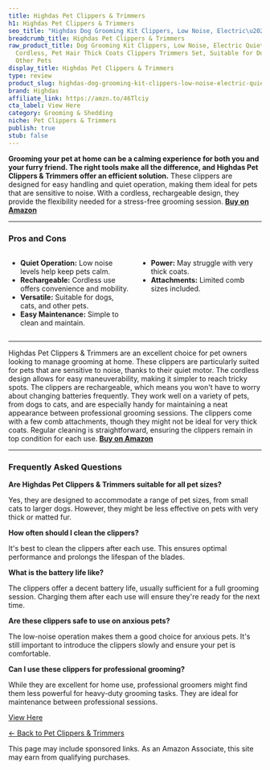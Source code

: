 ```yaml
---
title: Highdas Pet Clippers & Trimmers
h1: Highdas Pet Clippers & Trimmers
seo_title: "Highdas Dog Grooming Kit Clippers, Low Noise, Electric\u2026"
breadcrumb_title: Highdas Pet Clippers & Trimmers
raw_product_title: Dog Grooming Kit Clippers, Low Noise, Electric Quiet, Rechargeable,
  Cordless, Pet Hair Thick Coats Clippers Trimmers Set, Suitable for Dogs, Cats, and
  Other Pets
display_title: Highdas Pet Clippers & Trimmers
type: review
product_slug: highdas-dog-grooming-kit-clippers-low-noise-electric-quiet-rechargeable-73a04cfc
brand: Highdas
affiliate_link: https://amzn.to/46Tlciy
cta_label: View Here
category: Grooming & Shedding
niche: Pet Clippers & Trimmers
publish: true
stub: false
---
```


<div id="intro" class="full-width">
  <p><strong>Grooming your pet at home can be a calming experience for both you and your furry friend. The right tools make all the difference, and Highdas Pet Clippers & Trimmers offer an efficient solution.</strong> These clippers are designed for easy handling and quiet operation, making them ideal for pets that are sensitive to noise. With a cordless, rechargeable design, they provide the flexibility needed for a stress-free grooming session. <a href="https://amzn.to/46Tlciy" rel="nofollow sponsored noopener" target="_blank"><strong>Buy on Amazon</strong></a></p>
</div>

<hr />
<h3 id="pros-cons">Pros and Cons</h3>
<div class="pc-grid" style="display:grid;grid-template-columns:1fr 1fr;gap:16px;">
  <ul>
    <li><strong>Quiet Operation:</strong> Low noise levels help keep pets calm.</li>
    <li><strong>Rechargeable:</strong> Cordless use offers convenience and mobility.</li>
    <li><strong>Versatile:</strong> Suitable for dogs, cats, and other pets.</li>
    <li><strong>Easy Maintenance:</strong> Simple to clean and maintain.</li>
  </ul>
  <ul>
    <li><strong>Power:</strong> May struggle with very thick coats.</li>
    <li><strong>Attachments:</strong> Limited comb sizes included.</li>
  </ul>
</div>
<hr />

<div class="full-width">
  <p>Highdas Pet Clippers & Trimmers are an excellent choice for pet owners looking to manage grooming at home. These clippers are particularly suited for pets that are sensitive to noise, thanks to their quiet motor. The cordless design allows for easy maneuverability, making it simpler to reach tricky spots. The clippers are rechargeable, which means you won't have to worry about changing batteries frequently. They work well on a variety of pets, from dogs to cats, and are especially handy for maintaining a neat appearance between professional grooming sessions. The clippers come with a few comb attachments, though they might not be ideal for very thick coats. Regular cleaning is straightforward, ensuring the clippers remain in top condition for each use. <a href="https://amzn.to/46Tlciy" rel="nofollow sponsored noopener" target="_blank"><strong>Buy on Amazon</strong></a></p>
</div>

<hr />
<h3 id="faqs">Frequently Asked Questions</h3>

<p><strong>Are Highdas Pet Clippers & Trimmers suitable for all pet sizes?</strong></p>
<p>Yes, they are designed to accommodate a range of pet sizes, from small cats to larger dogs. However, they might be less effective on pets with very thick or matted fur.</p>

<p><strong>How often should I clean the clippers?</strong></p>
<p>It's best to clean the clippers after each use. This ensures optimal performance and prolongs the lifespan of the blades.</p>

<p><strong>What is the battery life like?</strong></p>
<p>The clippers offer a decent battery life, usually sufficient for a full grooming session. Charging them after each use will ensure they're ready for the next time.</p>

<p><strong>Are these clippers safe to use on anxious pets?</strong></p>
<p>The low-noise operation makes them a good choice for anxious pets. It's still important to introduce the clippers slowly and ensure your pet is comfortable.</p>

<p><strong>Can I use these clippers for professional grooming?</strong></p>
<p>While they are excellent for home use, professional groomers might find them less powerful for heavy-duty grooming tasks. They are ideal for maintenance between professional sessions.</p>
<p><a class="btn" href="https://amzn.to/46Tlciy" target="_blank" rel="nofollow sponsored noopener">View Here</a></p>
<p><a href="/roundups/grooming-shedding/pet-clippers-trimmers/">← Back to Pet Clippers & Trimmers</a></p>
<aside class="disclosure">This page may include sponsored links. As an Amazon Associate, this site may earn from qualifying purchases.</aside>
